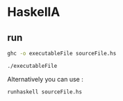 # HaskellA
## run
```sh
ghc -o executableFile sourceFile.hs
```
```sh
./executableFile
```
Alternatively you can use :
```sh
runhaskell sourceFile.hs
```
